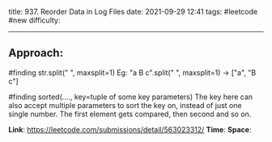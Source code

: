 title: 937. Reorder Data in Log Files
date: 2021-09-29 12:41
tags: #leetcode #new
difficulty:

---
## Approach:
#finding 
str.split(" ", maxsplit=1)
Eg: "a B c".split(" ", maxsplit=1) -> ["a", "B c"]

#finding 
sorted(...., key=tuple of some key parameters)
The key here can also accept multiple parameters to sort the key on, instead of just one single number.
The first element gets compared, then second and so on.

**Link**: https://leetcode.com/submissions/detail/563023312/
**Time**:
**Space**: